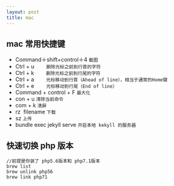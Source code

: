 ```yaml
---
layout: post
title: mac
---
```

## mac 常用快捷键
- Command＋shift+control＋4 `截图`
- Ctrl + u        `删除光标之前到行首的字符`
- Ctrl + k        `删除光标之前到行尾的字符`
- Ctrl + a        `光标移动到行首（Ahead of line），相当于通常的Home键`
- Ctrl + e        `光标移动到行尾（End of line）`
- Command + control + F `最大化`
- con + u `清除当前命令`
- com + k `清屏`
- rz  filename `下载`
- sz `上传`
- bundle exec jekyll serve `开启本地 kekyll 的服务器`

## 快速切换 php 版本
```
//前提是你装了 php5.6版本和 php7.1版本
brew list
brew unlink php56
brew link php71
```



